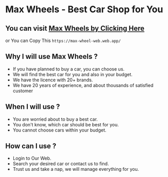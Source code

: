 # Max Wheels - Best Car Shop for You

## You can visit [Max Wheels by Clicking Here](https://max-wheel-web.web.app/)

 or You can Copy This `https://max-wheel-web.web.app/`

## Why I will use Max Wheels ?
- If you have planned to buy a car, you can choose us.
- We will find the best car for you and also in your budget.
- We have the licence with 20+ brands.
- We have 20 years of experience, and about thousands of satisfied customer

## When I will use ?
- You are worried about to buy a best car.
- You don't know, which car should be best for you.
- You cannot choose cars within your budget.

## How can I use ?
- Login to Our Web.
- Search your desired car or contact us to find.
- Trust us and take a nap, we will manage everything for you.